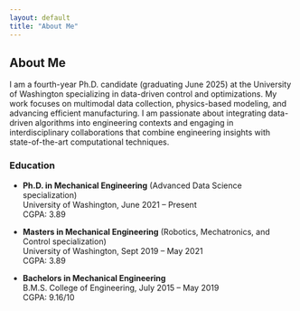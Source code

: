 ```yaml
---
layout: default
title: "About Me"
---
```


## About Me

I am a fourth-year Ph.D. candidate (graduating June 2025) at the University of Washington specializing in data-driven control and optimizations. My work focuses on multimodal data collection, physics-based modeling, and advancing efficient manufacturing. I am passionate about integrating data-driven algorithms into engineering contexts and engaging in interdisciplinary collaborations that combine engineering insights with state-of-the-art computational techniques.

### Education

- **Ph.D. in Mechanical Engineering** (Advanced Data Science specialization)  
  University of Washington, June 2021 – Present  
  CGPA: 3.89

- **Masters in Mechanical Engineering** (Robotics, Mechatronics, and Control specialization)  
  University of Washington, Sept 2019 – May 2021  
  CGPA: 3.89

- **Bachelors in Mechanical Engineering**  
  B.M.S. College of Engineering, July 2015 – May 2019  
  CGPA: 9.16/10
